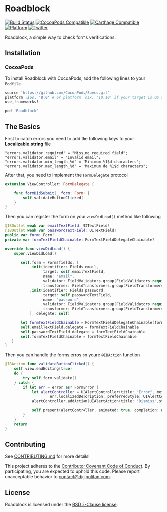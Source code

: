 Roadblock
=================================

[![Build Status](https://travis-ci.org/Digipolitan/roadblock.svg?branch=master)](https://travis-ci.org/Digipolitan/roadblock)
[![CocoaPods Compatible](https://img.shields.io/cocoapods/v/Roadblock.svg)](https://img.shields.io/cocoapods/v/Roadblock.svg)
[![Carthage Compatible](https://img.shields.io/badge/Carthage-compatible-4BC51D.svg?style=flat)](https://github.com/Carthage/Carthage)
[![Platform](https://img.shields.io/cocoapods/p/Roadblock.svg?style=flat)](http://cocoadocs.org/docsets/Roadblock)
[![Twitter](https://img.shields.io/badge/twitter-@Digipolitan-blue.svg?style=flat)](http://twitter.com/Digipolitan)

Roadblock, a simple way to check forms verifications.

## Installation

### CocoaPods

To install Roadblock with CocoaPods, add the following lines to your `Podfile`.

```ruby
source 'https://github.com/CocoaPods/Specs.git'
platform :ios, '8.0' # or platform :osx, '10.10' if your target is OS X.
use_frameworks!

pod 'Roadblock'
```

## The Basics

First to catch errors you need to add the following keys to your **Localizable.string** file

```strings
"errors.validator.required" = "Missing required field";
"errors.validator.email" = "Invalid email";
"errors.validator.min_length_%d" = "Minimum %1$d characters";
"errors.validator.max_length_%d" = "Maximum de %1$d characters";
```

After that, you need to implement the `FormDelegate` protocol

```swift
extension ViewController: FormDelegate {

    func formDidSubmit(_ form: Form) {
        self.validateButtonClicked()
    }
}
```

Then you can register the form on your `viewDidLoad()` method like following

```swift
@IBOutlet weak var emailTextField: UITextField!
@IBOutlet weak var passwordTextField: UITextField!
public var form: Form!
private var formTextFieldChainable: FormTextFieldDelegateChainable?

override func viewDidLoad() {
    super.viewDidLoad()

       self.form = Form(fields: [
           .init(identifier: Fields.email,
                 target: self.emailTextField,
                 name: "email",
                 validator: FieldValidators.group(FieldValidators.required(), FieldValidators.email()),
                 transformer: FieldTransformers.group(FieldTransformers.trim(), FieldTransformers.emptyIsNil())),
           .init(identifier: Fields.password,
                 target: self.passwordTextField,
                 name: "password",
                 validator: FieldValidators.group(FieldValidators.required()),
                 transformer: FieldTransformers.group(FieldTransformers.trim(), FieldTransformers.emptyIsNil()))
           ], delegate: self)

       let formTextFieldChainable = FormTextFieldDelegateChainable(form: self.form)
       self.emailTextField.delegate = formTextFieldChainable
       self.passwordTextField.delegate = formTextFieldChainable
       self.formTextFieldChainable = formTextFieldChainable
   }
}
```

Then you can handle the forms erros on youre `@IBAction` function

```swift
@IBAction func validateButtonClicked() {
    self.view.endEditing(true)
    do {
        try self.form.validate()
    } catch {
        if let err = error as? FormError {
            let alertController = UIAlertController(title: "Error", message:
                    err.localizedDescription, preferredStyle: UIAlertControllerStyle.alert)
            alertController.addAction(UIAlertAction(title: "Dismiss",style: UIAlertActionStyle.default, handler: nil))

            self.present(alertController, animated: true, completion: nil)
        }
    }
    return
}
```

## Contributing

See [CONTRIBUTING.md](CONTRIBUTING.md) for more details!

This project adheres to the [Contributor Covenant Code of Conduct](CODE_OF_CONDUCT.md).
By participating, you are expected to uphold this code. Please report
unacceptable behavior to [contact@digipolitan.com](mailto:contact@digipolitan.com).

## License

Roadblock is licensed under the [BSD 3-Clause license](LICENSE).
